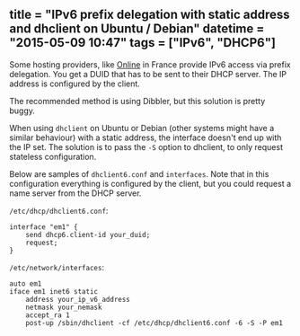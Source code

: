 title = "IPv6 prefix delegation with static address and dhclient on Ubuntu / Debian"
datetime = "2015-05-09 10:47"
tags = ["IPv6", "DHCP6"]
------------
Some hosting providers, like [Online](http://online.net) in France provide IPv6 access via prefix delegation. You get a DUID that has to be sent to their DHCP server. The IP address is configured by the client.

The recommended method is using Dibbler, but this solution is pretty buggy.

When using `dhclient` on Ubuntu or Debian (other systems might have a similar behaviour) with a static address, the interface doesn't end up with the IP set. The solution is to pass the `-S` option to dhclient, to only request stateless configuration.

Below are samples of `dhclient6.conf` and `interfaces`. Note that in this configuration everything is configured by the client, but you could request a name server from the DHCP server.

`/etc/dhcp/dhclient6.conf`:

    interface "em1" {
        send dhcp6.client-id your_duid;
        request;
    }

`/etc/network/interfaces`:

    auto em1
    iface em1 inet6 static
        address your_ip_v6_address
        netmask your_nemask
        accept_ra 1
        post-up /sbin/dhclient -cf /etc/dhcp/dhclient6.conf -6 -S -P em1
